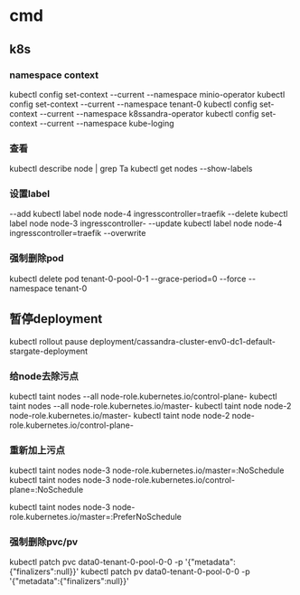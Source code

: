 
# cmd

## k8s

### namespace context

kubectl config set-context --current --namespace minio-operator
kubectl config set-context --current --namespace tenant-0
kubectl config set-context --current --namespace k8ssandra-operator
kubectl config set-context --current --namespace kube-loging



### 查看

kubectl  describe  node | grep Ta
kubectl get nodes  --show-labels

### 设置label

--add
kubectl label node node-4 ingresscontroller=traefik
--delete
kubectl label node node-3 ingresscontroller-
--update 
kubectl label node node-4 ingresscontroller=traefik --overwrite

### 强制删除pod
kubectl delete pod tenant-0-pool-0-1  --grace-period=0 --force --namespace tenant-0

## 暂停deployment

kubectl rollout pause deployment/cassandra-cluster-env0-dc1-default-stargate-deployment

### 给node去除污点

kubectl taint nodes --all node-role.kubernetes.io/control-plane- 
kubectl taint nodes --all node-role.kubernetes.io/master-
kubectl taint node node-2 node-role.kubernetes.io/master-
kubectl taint node node-2 node-role.kubernetes.io/control-plane-

### 重新加上污点

kubectl taint nodes node-3 node-role.kubernetes.io/master=:NoSchedule
kubectl taint nodes node-3 node-role.kubernetes.io/control-plane=:NoSchedule

kubectl taint nodes node-3 node-role.kubernetes.io/master=:PreferNoSchedule

### 强制删除pvc/pv

kubectl patch pvc data0-tenant-0-pool-0-0 -p '{"metadata":{"finalizers":null}}'
kubectl patch pv data0-tenant-0-pool-0-0 -p '{"metadata":{"finalizers":null}}'






